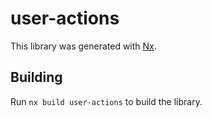 # user-actions

This library was generated with [Nx](https://nx.dev).

## Building

Run `nx build user-actions` to build the library.
